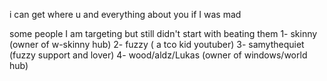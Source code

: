 i can get where u and everything about you if I was mad 

some people I am targeting but still didn't start with beating them
1- skinny (owner of w-skinny hub)
2- fuzzy ( a tco kid youtuber)
3- samythequiet (fuzzy support and lover)
4- wood/aldz/Lukas (owner of windows/world hub)
